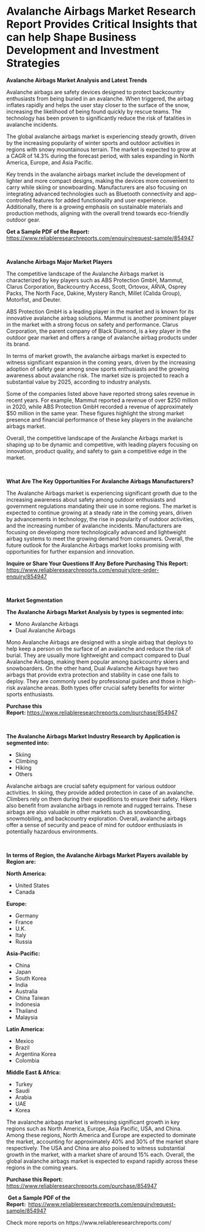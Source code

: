 <p><h1>Avalanche Airbags Market Research Report Provides Critical Insights that can help Shape Business Development and Investment Strategies</h1></p><p><strong>Avalanche Airbags Market Analysis and Latest Trends</strong></p>
<p><p>Avalanche airbags are safety devices designed to protect backcountry enthusiasts from being buried in an avalanche. When triggered, the airbag inflates rapidly and helps the user stay closer to the surface of the snow, increasing the likelihood of being found quickly by rescue teams. The technology has been proven to significantly reduce the risk of fatalities in avalanche incidents.</p><p>The global avalanche airbags market is experiencing steady growth, driven by the increasing popularity of winter sports and outdoor activities in regions with snowy mountainous terrain. The market is expected to grow at a CAGR of 14.3% during the forecast period, with sales expanding in North America, Europe, and Asia Pacific.</p><p>Key trends in the avalanche airbags market include the development of lighter and more compact designs, making the devices more convenient to carry while skiing or snowboarding. Manufacturers are also focusing on integrating advanced technologies such as Bluetooth connectivity and app-controlled features for added functionality and user experience. Additionally, there is a growing emphasis on sustainable materials and production methods, aligning with the overall trend towards eco-friendly outdoor gear.</p></p>
<p><strong>Get a Sample PDF of the Report:&nbsp;</strong> <a href="https://www.reliableresearchreports.com/enquiry/request-sample/854947">https://www.reliableresearchreports.com/enquiry/request-sample/854947</a></p>
<p>&nbsp;</p>
<p><strong>Avalanche Airbags Major Market Players</strong></p>
<p><p>The competitive landscape of the Avalanche Airbags market is characterized by key players such as ABS Protection GmbH, Mammut, Clarus Corporation, Backcountry Access, Scott, Ortovox, ARVA, Osprey Packs, The North Face, Dakine, Mystery Ranch, Millet (Calida Group), Motorfist, and Deuter.</p><p>ABS Protection GmbH is a leading player in the market and is known for its innovative avalanche airbag solutions. Mammut is another prominent player in the market with a strong focus on safety and performance. Clarus Corporation, the parent company of Black Diamond, is a key player in the outdoor gear market and offers a range of avalanche airbag products under its brand.</p><p>In terms of market growth, the avalanche airbags market is expected to witness significant expansion in the coming years, driven by the increasing adoption of safety gear among snow sports enthusiasts and the growing awareness about avalanche risk. The market size is projected to reach a substantial value by 2025, according to industry analysts.</p><p>Some of the companies listed above have reported strong sales revenue in recent years. For example, Mammut reported a revenue of over $250 million in 2020, while ABS Protection GmbH recorded a revenue of approximately $50 million in the same year. These figures highlight the strong market presence and financial performance of these key players in the avalanche airbags market.</p><p>Overall, the competitive landscape of the Avalanche Airbags market is shaping up to be dynamic and competitive, with leading players focusing on innovation, product quality, and safety to gain a competitive edge in the market.</p></p>
<p>&nbsp;</p>
<p><strong>What Are The Key Opportunities For Avalanche Airbags Manufacturers?</strong></p>
<p><p>The Avalanche Airbags market is experiencing significant growth due to the increasing awareness about safety among outdoor enthusiasts and government regulations mandating their use in some regions. The market is expected to continue growing at a steady rate in the coming years, driven by advancements in technology, the rise in popularity of outdoor activities, and the increasing number of avalanche incidents. Manufacturers are focusing on developing more technologically advanced and lightweight airbag systems to meet the growing demand from consumers. Overall, the future outlook for the Avalanche Airbags market looks promising with opportunities for further expansion and innovation.</p></p>
<p><strong>Inquire or Share Your Questions If Any Before Purchasing This Report:</strong> <a href="https://www.reliableresearchreports.com/enquiry/pre-order-enquiry/854947">https://www.reliableresearchreports.com/enquiry/pre-order-enquiry/854947</a></p>
<p>&nbsp;</p>
<p><strong>Market Segmentation</strong></p>
<p><strong>The Avalanche Airbags Market Analysis by types is segmented into:</strong></p>
<p><ul><li>Mono Avalanche Airbags</li><li>Dual Avalanche Airbags</li></ul></p>
<p><p>Mono Avalanche Airbags are designed with a single airbag that deploys to help keep a person on the surface of an avalanche and reduce the risk of burial. They are usually more lightweight and compact compared to Dual Avalanche Airbags, making them popular among backcountry skiers and snowboarders. On the other hand, Dual Avalanche Airbags have two airbags that provide extra protection and stability in case one fails to deploy. They are commonly used by professional guides and those in high-risk avalanche areas. Both types offer crucial safety benefits for winter sports enthusiasts.</p></p>
<p><strong>Purchase this Report:&nbsp;</strong><a href="https://www.reliableresearchreports.com/purchase/854947">https://www.reliableresearchreports.com/purchase/854947</a></p>
<p>&nbsp;</p>
<p><strong>The Avalanche Airbags Market Industry Research by Application is segmented into:</strong></p>
<p><ul><li>Skiing</li><li>Climbing</li><li>Hiking</li><li>Others</li></ul></p>
<p><p>Avalanche airbags are crucial safety equipment for various outdoor activities. In skiing, they provide added protection in case of an avalanche. Climbers rely on them during their expeditions to ensure their safety. Hikers also benefit from avalanche airbags in remote and rugged terrains. These airbags are also valuable in other markets such as snowboarding, snowmobiling, and backcountry exploration. Overall, avalanche airbags offer a sense of security and peace of mind for outdoor enthusiasts in potentially hazardous environments.</p></p>
<p>&nbsp;</p>
<p><strong>In terms of Region, the Avalanche Airbags Market Players available by Region are:</strong></p>
<p>
    <p> <strong> North America: </strong>
        <ul>
            <li>United States</li>
            <li>Canada</li>
        </ul>
        </p> 
    <p> <strong> Europe: </strong>
        <ul>
            <li>Germany</li>
            <li>France</li>
            <li>U.K.</li>
            <li>Italy</li>
            <li>Russia</li>
        </ul>
        </p> 
    <p> <strong> Asia-Pacific: </strong>
        <ul>
            <li>China</li>
            <li>Japan</li>
            <li>South Korea</li>
            <li>India</li>
            <li>Australia</li>
            <li>China Taiwan</li>
            <li>Indonesia</li>
            <li>Thailand</li>
            <li>Malaysia</li>
        </ul>
        </p> 
    <p> <strong> Latin America: </strong>
        <ul>
            <li>Mexico</li>
            <li>Brazil</li>
            <li>Argentina Korea</li>
            <li>Colombia</li>
        </ul>
        </p> 
    <p> <strong> Middle East & Africa: </strong>
        <ul>
            <li>Turkey</li>
            <li>Saudi</li>
            <li>Arabia</li>
            <li>UAE</li>
            <li>Korea</li>
        </ul>
    </p>
    </p>
<p><p>The avalanche airbags market is witnessing significant growth in key regions such as North America, Europe, Asia Pacific, USA, and China. Among these regions, North America and Europe are expected to dominate the market, accounting for approximately 40% and 30% of the market share respectively. The USA and China are also poised to witness substantial growth in the market, with a market share of around 15% each. Overall, the global avalanche airbags market is expected to expand rapidly across these regions in the coming years.</p></p>
<p><strong>Purchase this Report: </strong><a href="https://www.reliableresearchreports.com/purchase/854947">https://www.reliableresearchreports.com/purchase/854947</a></p>
<p>&nbsp;<strong>Get a Sample PDF of the Report:&nbsp;&nbsp;</strong><a href="https://www.reliableresearchreports.com/enquiry/request-sample/854947">https://www.reliableresearchreports.com/enquiry/request-sample/854947</a></p>
<p><strong></strong></p>
<p>Check more reports on https://www.reliableresearchreports.com/</p>